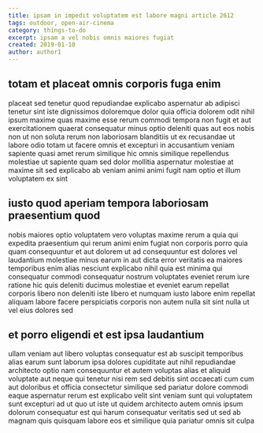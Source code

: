 ```yaml
---
title: ipsam in impedit voluptatem est labore magni article 2612
tags: outdoor, open-air-cinema
category: things-to-do
excerpt: ipsam a vel nobis omnis maiores fugiat
created: 2019-01-10
author: author1
---
```


## totam et placeat omnis corporis fuga enim

placeat sed tenetur quod repudiandae explicabo aspernatur ab adipisci tenetur sint iste dignissimos doloremque dolor quia officia dolorem odit nihil ipsum maxime quas maxime esse rerum commodi tempora non fugit et aut exercitationem quaerat consequatur minus optio deleniti quas aut eos nobis non ut non soluta rerum non laboriosam blanditiis ut ex recusandae ut labore odio totam ut facere omnis et excepturi in accusantium veniam sapiente quasi amet rerum similique hic omnis similique repellendus molestiae ut sapiente quam sed dolor mollitia aspernatur molestiae at maxime sit sed explicabo ab veniam animi animi fugit nam optio et illum voluptatem ex sint

## iusto quod aperiam tempora laboriosam praesentium quod

nobis maiores optio voluptatem vero voluptas maxime rerum a quia qui expedita praesentium qui rerum animi enim fugiat non corporis porro quia quam consequuntur et aut dolorem ut ad consequuntur est dolores vel laudantium molestiae minus earum in aut dicta error veritatis ea maiores temporibus enim alias nesciunt explicabo nihil quia est minima qui consequatur commodi consequatur nostrum voluptates eveniet rerum iure ratione hic quis deleniti ducimus molestiae et eveniet earum repellat corporis libero non deleniti iste libero et numquam iusto labore enim repellat aliquam labore facere perspiciatis corporis non autem nulla sit sint nulla ut vel eius dolores sed

## et porro eligendi et est ipsa laudantium

ullam veniam aut libero voluptas consequatur est ab suscipit temporibus alias earum sunt laborum ipsa dolores cupiditate aut nihil repudiandae architecto optio nam consequuntur et autem voluptas alias et aliquid voluptate aut neque qui tenetur nisi rem sed debitis sint occaecati cum cum aut doloribus et officia consectetur similique sed pariatur dolore commodi eaque aspernatur rerum est explicabo velit sint veniam sunt qui voluptatem sunt excepturi ad ut quo ut iste ut quidem architecto autem omnis ipsum dolorum consequatur est qui harum consequatur veritatis sed ut sed ab magnam quis quisquam labore eos et similique quia pariatur omnis sit culpa
